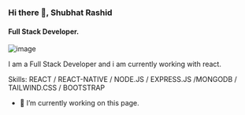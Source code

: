 ### Hi there 👋, Shubhat Rashid
#### Full Stack Developer.
![image](https://github.com/shubhatRashid/shubhatRashid/assets/106548827/b753d364-73b2-4440-8bff-f8eb92ca7820)


I am a Full Stack Developer and i am currently working with react.

Skills: REACT / REACT-NATIVE / NODE.JS / EXPRESS.JS /MONGODB / TAILWIND.CSS / BOOTSTRAP 

- 🔭 I’m currently working on this page. 





